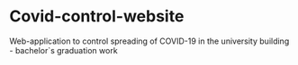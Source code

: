 # Covid-control-website
Web-application to control spreading of COVID-19 in the university building - bachelor`s graduation work
